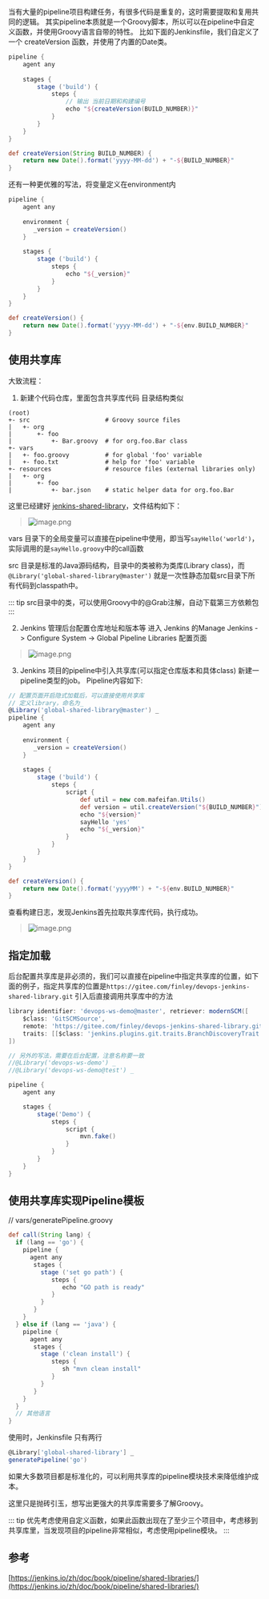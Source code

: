 当有大量的pipeline项目构建任务，有很多代码是重复的，这时需要提取和复用共同的逻辑。 其实pipeline本质就是一个Groovy脚本，所以可以在pipeline中自定义函数，并使用Groovy语言自带的特性。
比如下面的Jenkinsfile，我们自定义了一个 createVersion 函数，并使用了内置的Date类。

```groovy
pipeline {
    agent any
    
    stages {
        stage ('build') {
            steps {
                // 输出 当前日期和构建编号
                echo "${createVersion(BUILD_NUMBER)}"
            }
        }
    }
}

def createVersion(String BUILD_NUMBER) {
    return new Date().format('yyyy-MM-dd') + "-${BUILD_NUMBER}"
}
```

还有一种更优雅的写法，将变量定义在environment内

```groovy
pipeline {
    agent any
    
    environment {
       _version = createVersion()
    }
    
    stages {
        stage ('build') {
            steps {
                echo "${_version}"
            }
        }
    }
}

def createVersion() {
    return new Date().format('yyyy-MM-dd') + "-${env.BUILD_NUMBER}"
}
```

## 使用共享库

大致流程：

1. 新建个代码仓库，里面包含共享库代码
目录结构类似
```
(root)
+- src                     # Groovy source files
|   +- org
|       +- foo
|           +- Bar.groovy  # for org.foo.Bar class
+- vars
|   +- foo.groovy          # for global 'foo' variable
|   +- foo.txt             # help for 'foo' variable
+- resources               # resource files (external libraries only)
|   +- org
|       +- foo
|           +- bar.json    # static helper data for org.foo.Bar
```

这里已经建好 [jenkins-shared-library](https://github.com/mafeifan/jenkins-shared-library)，文件结构如下：
> ![image.png](https://hexo-blog.pek3b.qingstor.com/upload_images/71414-3cbd29a376ce5773.png?imageMogr2/auto-orient/strip%7CimageView2/2/w/1240)

vars 目录下的全局变量可以直接在pipeline中使用，即当写`sayHello('world')`，实际调用的是`sayHello.groovy`中的call函数

src 目录是标准的Java源码结构，目录中的类被称为类库(Library class)，而 `@Library('global-shared-library@master')`
就是一次性静态加载src目录下所有代码到classpath中。

::: tip
src目录中的类，可以使用Groovy中的@Grab注解，自动下载第三方依赖包
:::

2. Jenkins 管理后台配置仓库地址和版本等 进入 Jenkins 的Manage Jenkins -> Configure System -> Global Pipeline Libraries 配置页面

> ![image.png](https://hexo-blog.pek3b.qingstor.com/upload_images/71414-54128b9572a8a015.png?imageMogr2/auto-orient/strip%7CimageView2/2/w/1240)

3. Jenkins 项目的pipeline中引入共享库(可以指定仓库版本和具体class)
   新建一pipeline类型的job。 Pipeline内容如下:

```groovy
// 配置页面开启隐式加载后，可以直接使用共享库
// 定义library，命名为_
@Library('global-shared-library@master') _
pipeline {
    agent any
    
    environment {
       _version = createVersion()
    }
    
    stages {
        stage ('build') {
            steps {
                script {
                    def util = new com.mafeifan.Utils()
                    def version = util.createVersion("${BUILD_NUMBER}")
                    echo "${version}"
                    sayHello 'yes'
                    echo "${_version}"
                }
            }
        }
    }
}

def createVersion() {
    return new Date().format('yyyyMM') + "-${env.BUILD_NUMBER}"
}
```

查看构建日志，发现Jenkins首先拉取共享库代码，执行成功。
> ![image.png](https://hexo-blog.pek3b.qingstor.com/upload_images/71414-6ab66c2595a6266a.png?imageMogr2/auto-orient/strip%7CimageView2/2/w/1240)

## 指定加载

后台配置共享库是非必须的，我们可以直接在pipeline中指定共享库的位置，如下面的例子，指定共享库的位置是`https://gitee.com/finley/devops-jenkins-shared-library.git`
引入后直接调用共享库中的方法

```groovy
library identifier: 'devops-ws-demo@master', retriever: modernSCM([
    $class: 'GitSCMSource',
    remote: 'https://gitee.com/finley/devops-jenkins-shared-library.git',
    traits: [[$class: 'jenkins.plugins.git.traits.BranchDiscoveryTrait']]
])

// 另外的写法，需要在后台配置，注意名称要一致
//@Library('devops-ws-demo') _
//@Library('devops-ws-demo@test') _

pipeline {
    agent any

    stages {
        stage('Demo') {
            steps {
                script {
                    mvn.fake()
                }
            }
        }
    }
}
```



## 使用共享库实现Pipeline模板

// vars/generatePipeline.groovy

```groovy
def call(String lang) {
  if (lang == 'go') {
    pipeline {
      agent any
       stages {
         stage ('set go path') {
            steps {
               echo "GO path is ready"
            }
         }
       }
    } 
  } else if (lang == 'java') {
    pipeline {
      agent any
       stages {
         stage ('clean install') {
            steps {
               sh "mvn clean install"
            }
         }
       }
    } 
  }
  // 其他语言
}
```

使用时，Jenkinsfile 只有两行

```groovy
@Library['global-shared-library'] _
generatePipeline('go')
```

如果大多数项目都是标准化的，可以利用共享库的pipeline模块技术来降低维护成本。

这里只是抛砖引玉，想写出更强大的共享库需要多了解Groovy。

::: tip
优先考虑使用自定义函数，如果此函数出现在了至少三个项目中，考虑移到共享库里，当发现项目的pipeline非常相似，考虑使用pipeline模块。
:::

## 参考

[https://jenkins.io/zh/doc/book/pipeline/shared-libraries/](https://jenkins.io/zh/doc/book/pipeline/shared-libraries/)
